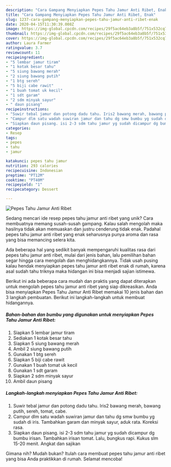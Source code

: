 ```yaml
---
description: "Cara Gampang Menyiapkan Pepes Tahu Jamur Anti Ribet, Enak"
title: "Cara Gampang Menyiapkan Pepes Tahu Jamur Anti Ribet, Enak"
slug: 1237-cara-gampang-menyiapkan-pepes-tahu-jamur-anti-ribet-enak
date: 2020-04-15T11:30:39.008Z
image: https://img-global.cpcdn.com/recipes/29f5ac64eb3a8b5f/751x532cq70/pepes-tahu-jamur-anti-ribet-foto-resep-utama.jpg
thumbnail: https://img-global.cpcdn.com/recipes/29f5ac64eb3a8b5f/751x532cq70/pepes-tahu-jamur-anti-ribet-foto-resep-utama.jpg
cover: https://img-global.cpcdn.com/recipes/29f5ac64eb3a8b5f/751x532cq70/pepes-tahu-jamur-anti-ribet-foto-resep-utama.jpg
author: Laura Farmer
ratingvalue: 3.7
reviewcount: 11
recipeingredient:
- "5 lembar jamur tiram"
- "1 kotak besar tahu"
- "5 siung bawang merah"
- "2 siung bawang putih"
- "1 btg sereh"
- "5 biji cabe rawit"
- "1 buah tomat uk kecil"
- "1 sdt garam"
- "2 sdm minyak sayur"
- " daun pisang"
recipeinstructions:
- "Suwir tebal jamur dan potong dadu tahu. Iris2 bawang merah, bawang putih, sereh, tomat, cabe."
- "Campur dlm satu wadah suwiran jamur dan tahu dg smw bumbu yg sudah di iris. Tambahkan garam dan minyak sayur, aduk rata. Koreksi rasa."
- "Siapkan daun pisang. isi 2-3 sdm tahu jamur yg sudah dicampur dg bumbu irisan. Tambahkan irisan tomat. Lalu, bungkus rapi. Kukus slm 15-20 menit. Angkat dan sajikan"
categories:
- Resep
tags:
- pepes
- tahu
- jamur

katakunci: pepes tahu jamur 
nutrition: 293 calories
recipecuisine: Indonesian
preptime: "PT12M"
cooktime: "PT40M"
recipeyield: "1"
recipecategory: Dessert

---
```



![Pepes Tahu Jamur Anti Ribet](https://img-global.cpcdn.com/recipes/29f5ac64eb3a8b5f/751x532cq70/pepes-tahu-jamur-anti-ribet-foto-resep-utama.jpg)

Sedang mencari ide resep pepes tahu jamur anti ribet yang unik? Cara membuatnya memang susah-susah gampang. Kalau salah mengolah maka hasilnya tidak akan memuaskan dan justru cenderung tidak enak. Padahal pepes tahu jamur anti ribet yang enak seharusnya punya aroma dan rasa yang bisa memancing selera kita.



Ada beberapa hal yang sedikit banyak mempengaruhi kualitas rasa dari pepes tahu jamur anti ribet, mulai dari jenis bahan, lalu pemilihan bahan segar hingga cara mengolah dan menghidangkannya. Tidak usah pusing kalau hendak menyiapkan pepes tahu jamur anti ribet enak di rumah, karena asal sudah tahu triknya maka hidangan ini bisa menjadi sajian istimewa.


Berikut ini ada beberapa cara mudah dan praktis yang dapat diterapkan untuk mengolah pepes tahu jamur anti ribet yang siap dikreasikan. Anda bisa menyiapkan Pepes Tahu Jamur Anti Ribet memakai 10 jenis bahan dan 3 langkah pembuatan. Berikut ini langkah-langkah untuk membuat hidangannya.

<!--inarticleads1-->

##### Bahan-bahan dan bumbu yang digunakan untuk menyiapkan Pepes Tahu Jamur Anti Ribet:

1. Siapkan 5 lembar jamur tiram
1. Sediakan 1 kotak besar tahu
1. Siapkan 5 siung bawang merah
1. Ambil 2 siung bawang putih
1. Gunakan 1 btg sereh
1. Siapkan 5 biji cabe rawit
1. Gunakan 1 buah tomat uk kecil
1. Gunakan 1 sdt garam
1. Siapkan 2 sdm minyak sayur
1. Ambil  daun pisang




<!--inarticleads2-->

##### Langkah-langkah menyiapkan Pepes Tahu Jamur Anti Ribet:

1. Suwir tebal jamur dan potong dadu tahu. Iris2 bawang merah, bawang putih, sereh, tomat, cabe.
1. Campur dlm satu wadah suwiran jamur dan tahu dg smw bumbu yg sudah di iris. Tambahkan garam dan minyak sayur, aduk rata. Koreksi rasa.
1. Siapkan daun pisang. isi 2-3 sdm tahu jamur yg sudah dicampur dg bumbu irisan. Tambahkan irisan tomat. Lalu, bungkus rapi. Kukus slm 15-20 menit. Angkat dan sajikan




Gimana nih? Mudah bukan? Itulah cara membuat pepes tahu jamur anti ribet yang bisa Anda praktikkan di rumah. Selamat mencoba!
